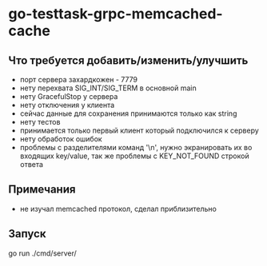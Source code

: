 # go-testtask-grpc-memcached-cache

## Что требуется добавить/изменить/улучшить
- порт сервера захардкожен - 7779  
- нету перехвата SIG_INT/SIG_TERM в основной main  
- нету GracefulStop у сервера  
- нету отключения у клиента  
- сейчас данные для сохранения принимаются только как string  
- нету тестов  
- принимается только первый клиент который подключился к серверу  
- нету обработок ошибок  
- проблемы с разделителями команд '\n', нужно экранировать их во входящих key/value,
так же проблемы с KEY_NOT_FOUND строкой ответа  

## Примечания  
- не изучал memcached протокол, сделал приблизительно  

## Запуск  
go run ./cmd/server/